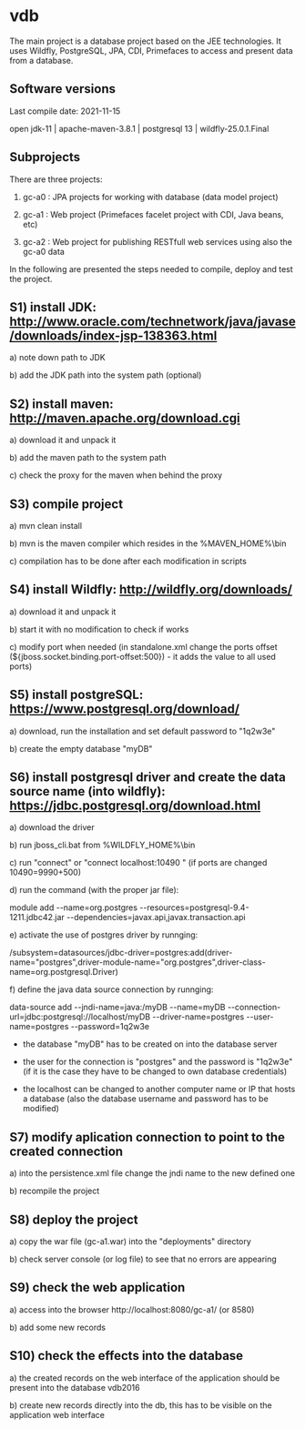 # vdb

The main project is a database project based on the JEE technologies. It uses Wildfly, PostgreSQL, JPA, CDI, Primefaces to access and present data from a database.

## Software versions
Last compile date: 2021-11-15

open jdk-11 | apache-maven-3.8.1 | postgresql 13 | wildfly-25.0.1.Final

## Subprojects

There are three projects:

1) gc-a0 : JPA projects for working with database (data model project)

2) gc-a1 : Web project (Primefaces facelet project with CDI, Java beans, etc)

3) gc-a2 : Web project for publishing RESTfull web services using also the gc-a0 data

In the following are presented the steps needed to compile, deploy and test the project.

## S1) install JDK: http://www.oracle.com/technetwork/java/javase/downloads/index-jsp-138363.html

a) note down path to JDK 

b) add the JDK path into the system path (optional)

## S2) install maven: http://maven.apache.org/download.cgi

a) download it and unpack it

b) add the maven path to the system path

c) check the proxy for the maven when behind the proxy

## S3) compile project 

a) mvn clean install

b) mvn is the maven compiler which resides in the %MAVEN_HOME%\bin

c) compilation has to be done after each modification in scripts

## S4) install Wildfly: http://wildfly.org/downloads/

a) download it and unpack it

b) start it with no modification to check if works 

c) modify port when needed (in standalone.xml change the ports offset (${jboss.socket.binding.port-offset:500}) - it adds the value to all used ports)

## S5) install postgreSQL: https://www.postgresql.org/download/

a) download, run the installation and set default password to "1q2w3e"

b) create the empty database "myDB"


## S6) install postgresql driver and create the data source name (into wildfly): https://jdbc.postgresql.org/download.html

a) download the driver 

b) run jboss_cli.bat from %WILDFLY_HOME%\bin

c) run "connect" or "connect localhost:10490 " (if ports are changed 10490=9990+500)

d) run the command (with the proper jar file):

module add --name=org.postgres --resources=postgresql-9.4-1211.jdbc42.jar --dependencies=javax.api,javax.transaction.api

e) activate the use of postgres driver by runnging:

/subsystem=datasources/jdbc-driver=postgres:add(driver-name="postgres",driver-module-name="org.postgres",driver-class-name=org.postgresql.Driver)

f) define the java data source connection by runnging:

data-source add --jndi-name=java:/myDB --name=myDB --connection-url=jdbc:postgresql://localhost/myDB --driver-name=postgres --user-name=postgres --password=1q2w3e

- the database "myDB" has to be created on into the database server

- the user for the connection is "postgres" and the password is "1q2w3e" (if it is the case they have to be changed to own database credentials)
	
- the localhost can be changed to another computer name or IP that hosts a database (also the database username and password has to be modified)
	
## S7) modify aplication connection to point to the created connection

a) into the persistence.xml file change the jndi name to the new defined one

b) recompile the project

## S8) deploy the project 

a) copy the war file (gc-a1.war) into the "deployments" directory

b) check server console (or log file) to see that no errors are appearing

## S9) check the web application

a) access into the browser http://localhost:8080/gc-a1/ (or 8580)

b) add some new records

## S10) check the effects into the database

a) the created records on the web interface of the application should be present into the database vdb2016

b) create new records directly into the db, this has to be visible on the application web interface
